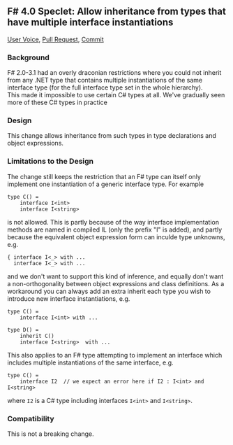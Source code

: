 
## F# 4.0 Speclet: Allow inheritance from types that have multiple interface instantiations

[User Voice](http://fslang.uservoice.com/forums/245727-f-language/suggestions/5663504-allow-to-implement-the-same-interface-at-different), 
[Pull Request](https://github.com/dotnet/fsharp/pull/18), 
[Commit](https://github.com/dotnet/fsharp/commit/2302b9edfd6585357333ee2a426f2e78a797e9c0)

### Background

F# 2.0-3.1 had an overly draconian restrictions where you could not inherit from any .NET type that 
contains multiple instantiations of the same interface type (for the full interface type set in the whole hierarchy).  
This made it impossible to use certain C# types at all.  We've gradually seen more of these C# types in practice

### Design

This change allows inheritance from such types in type declarations and object expressions.


### Limitations to the Design

The change still keeps the restriction that an F# type can itself only implement one instantiation of a generic interface type.  For example

    type C() = 
        interface I<int>
        interface I<string>

is not allowed. This is partly because of the way interface implementation methods are named in compiled IL (only the prefix "I" is added), and partly because the equivalent object expression form can inculde type unknowns, e.g.

    { interface I<_> with ...
      interface I<_> with ...

and we don't want to support this kind of inference, and equally don't want a non-orthogonality between object expressions and class definitions.  As a workaround you can always add an extra inherit each type you wish to introduce new interface instantiations, e.g.

    type C() = 
        interface I<int> with ...
    
    type D() = 
        inherit C()
        interface I<string>  with ...


This also applies to an F# type attempting to implement an interface which includes multiple 
instantiations of the same interface, e.g.

    type C() = 
        interface I2  // we expect an error here if I2 : I<int> and I<string>

where ``I2`` is a C# type including interfaces ``I<int>`` and ``I<string>``.

### Compatibility 

This is not a breaking change.
